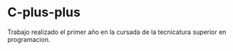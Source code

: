 # C-plus-plus
Trabajo realizado el primer año en la cursada de la tecnicatura superior en programacion.
